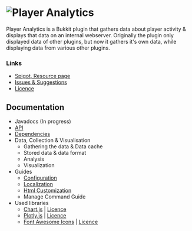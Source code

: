 # ![Player Analytics](https://puu.sh/t8vin.png)

Player Analytics is a Bukkit plugin that gathers data about player activity & displays that data on an internal webserver.
Originally the plugin only displayed data of other plugins, but now it gathers it's own data, while displaying data from various other plugins.
### Links
- [Spigot, Resource page](https://www.spigotmc.org/resources/plan-player-analytics.32536/)
- [Issues & Suggestions](https://github.com/Rsl1122/Plan-PlayerAnalytics/issues)
- [Licence](https://github.com/Rsl1122/Plan-PlayerAnalytics/blob/master/Plan/src/main/resources/licence.yml)

## Documentation
- Javadocs (In progress)
- [API](documentation/API.md)
- [Dependencies](documentation/Dependencies.md)
- Data, Collection & Visualisation
  - Gathering the data & Data cache
  - Stored data & data format
  - Analysis
  - Visualization
- Guides
  - [Configuration](documentation/Configuration.md)
  - [Localization](documentation/Localization.md)
  - [Html Customization](documentation/HtmlCustomization.md)
  - Manage Command Guide
- Used libraries
  - [Chart.js](http://www.chartjs.org/docs/) | [Licence](http://www.chartjs.org/docs/#notes-license)
  - [Plotly.js](https://plot.ly/javascript/) | [Licence](https://github.com/plotly/plotly.js/blob/master/LICENSE)
  - [Font Awesome Icons](http://fontawesome.io/icons/) | [Licence](https://opensource.org/licenses/mit-license.html)
